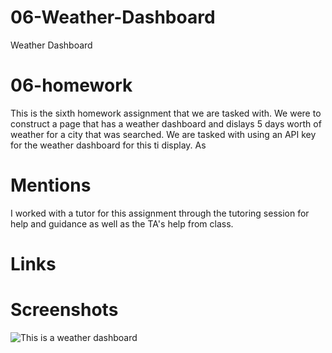 # 06-Weather-Dashboard
Weather Dashboard

# 06-homework
This is the sixth homework assignment that we are tasked with.  We were to construct a page that has a weather dashboard and dislays 5 days worth of weather for a city that was searched.  We are tasked with using an API key for the weather dashboard for this ti display.  As 



# Mentions
I worked with a tutor for this assignment through the tutoring session for help and guidance as well as the TA's help from class.


# Links


# Screenshots
![This is a weather dashboard](./images/workday.jpg)